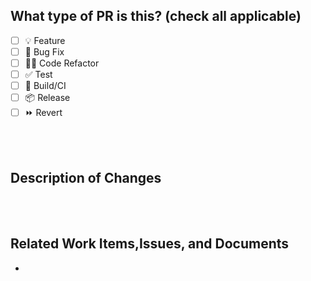 ## What type of PR is this? (check all applicable)
<!-- Select atleast one of the options below -->
- [ ] 💡 Feature
- [ ] 🐛 Bug Fix
- [ ] 🧑‍💻 Code Refactor
- [ ] ✅ Test
- [ ] 🤖 Build/CI
- [ ] 📦 Release
- [ ] ⏩ Revert

<br>
<br>

## Description of Changes
<!-- Add a brief description of the changes for the PR -->

<br>
<br>

## Related Work Items,Issues, and Documents
<!-- 
For Azure DevOps Work Items use this format: Fixes AB#123
https://docs.microsoft.com/en-us/azure/devops/boards/github/link-to-from-github?view=azure-devops

For GitHub Issues use this format link issue numbers: Fixes #123
https://docs.github.com/en/free-pro-team@latest/github/managing-your-work-on-github/linking-a-pull-request-to-an-issue#linking-a-pull-request-to-an-issue-using-a-keyword

For Grand Avenue Documents add a link to the document using the following format: [Document Name](Link to the document)
-->
- 
